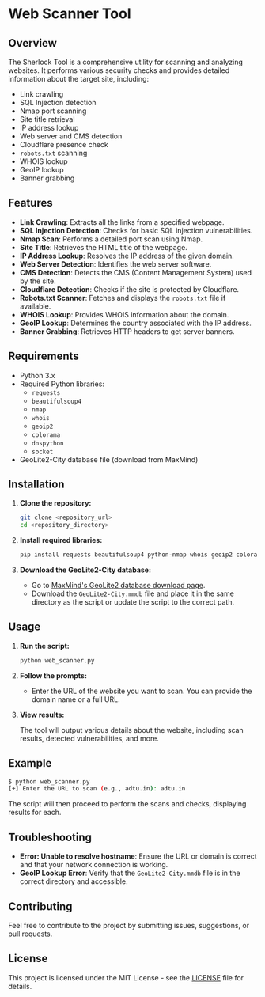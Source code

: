 # Web Scanner Tool

## Overview

The Sherlock Tool is a comprehensive utility for scanning and analyzing websites. It performs various security checks and provides detailed information about the target site, including:

- Link crawling
- SQL Injection detection
- Nmap port scanning
- Site title retrieval
- IP address lookup
- Web server and CMS detection
- Cloudflare presence check
- `robots.txt` scanning
- WHOIS lookup
- GeoIP lookup
- Banner grabbing

## Features

- **Link Crawling**: Extracts all the links from a specified webpage.
- **SQL Injection Detection**: Checks for basic SQL injection vulnerabilities.
- **Nmap Scan**: Performs a detailed port scan using Nmap.
- **Site Title**: Retrieves the HTML title of the webpage.
- **IP Address Lookup**: Resolves the IP address of the given domain.
- **Web Server Detection**: Identifies the web server software.
- **CMS Detection**: Detects the CMS (Content Management System) used by the site.
- **Cloudflare Detection**: Checks if the site is protected by Cloudflare.
- **Robots.txt Scanner**: Fetches and displays the `robots.txt` file if available.
- **WHOIS Lookup**: Provides WHOIS information about the domain.
- **GeoIP Lookup**: Determines the country associated with the IP address.
- **Banner Grabbing**: Retrieves HTTP headers to get server banners.

## Requirements

- Python 3.x
- Required Python libraries:
  - `requests`
  - `beautifulsoup4`
  - `nmap`
  - `whois`
  - `geoip2`
  - `colorama`
  - `dnspython`
  - `socket`
- GeoLite2-City database file (download from MaxMind)

## Installation

1. **Clone the repository:**

   ```bash
   git clone <repository_url>
   cd <repository_directory>
   ```

2. **Install required libraries:**

   ```bash
   pip install requests beautifulsoup4 python-nmap whois geoip2 colorama dnspython
   ```

3. **Download the GeoLite2-City database:**

   - Go to [MaxMind's GeoLite2 database download page](https://dev.maxmind.com/geoip/geolite2-free-geolocation-data?lang=en).
   - Download the `GeoLite2-City.mmdb` file and place it in the same directory as the script or update the script to the correct path.

## Usage

1. **Run the script:**

   ```bash
   python web_scanner.py
   ```

2. **Follow the prompts:**

   - Enter the URL of the website you want to scan. You can provide the domain name or a full URL.

3. **View results:**

   The tool will output various details about the website, including scan results, detected vulnerabilities, and more.

## Example

```bash
$ python web_scanner.py
[+] Enter the URL to scan (e.g., adtu.in): adtu.in
```

The script will then proceed to perform the scans and checks, displaying results for each.

## Troubleshooting

- **Error: Unable to resolve hostname**: Ensure the URL or domain is correct and that your network connection is working.
- **GeoIP Lookup Error**: Verify that the `GeoLite2-City.mmdb` file is in the correct directory and accessible.

## Contributing

Feel free to contribute to the project by submitting issues, suggestions, or pull requests. 

## License

This project is licensed under the MIT License - see the [LICENSE](LICENSE) file for details.
